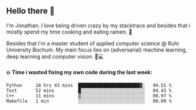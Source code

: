 ## Hello there 👋

I'm Jonathan. I love being driven crazy by my stacktrace and besides that i mostly spend my time cooking and eating ramen. 🍜

Besides that i'm a master student of applied computer science @ Ruhr University Bochum. 
My main focus lies on (adversarial) machine learning, deep learning and computer vision. 🔬💻

#### 💥 Time i wasted fixing my own code during the last week:

<!--START_SECTION:waka-->
```text
Python     18 hrs 43 mins  ███████████████████████▓░   94.51 % 
Text       52 mins         █░░░░░░░░░░░░░░░░░░░░░░░░   04.43 % 
C++        11 mins         ▒░░░░░░░░░░░░░░░░░░░░░░░░   00.97 % 
Makefile   1 min           ░░░░░░░░░░░░░░░░░░░░░░░░░   00.09 % 
```
<!--END_SECTION:waka-->
